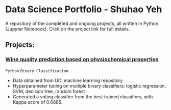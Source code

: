 # Data Science Portfolio - Shuhao Yeh
A repository of the completed and ongoing projects, all written in Python (Jupyter Notebook). Click on the project link for full details.

## Projects:
### [Wine quality prediction based on physiochemical properties](https://github.com/couperin123/Shuhao_Portfolio/blob/master/Wine%20Quality/Wine%20Quality.md)

`Python` `Binary Classification`
- Data obtained from UCI machine learning repository
- Hyperparameter tuning on multiple binary classifiers: logistic regression, SVM, decision tree, random forest
- Generated a voting classifier from the best trained classifiers, with Kappa score of 0.6885.
